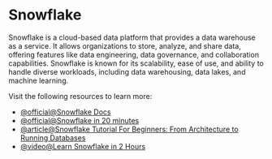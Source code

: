 # Snowflake

Snowflake is a cloud-based data platform that provides a data warehouse as a service. It allows organizations to store, analyze, and share data, offering features like data engineering, data governance, and collaboration capabilities. Snowflake is known for its scalability, ease of use, and ability to handle diverse workloads, including data warehousing, data lakes, and machine learning.

Visit the following resources to learn more:

- [@official@Snowflake Docs](https://docs.snowflake.com/)
- [@official@Snowflake in 20 minutes](https://docs.snowflake.com/en/user-guide/tutorials/snowflake-in-20minutes)
- [@article@Snowflake Tutorial For Beginners: From Architecture to Running Databases](https://www.datacamp.com/tutorial/introduction-to-snowflake-for-beginners)
- [@video@Learn Snowflake in 2 Hours](https://www.youtube.com/watch?v=mP3QbYURT9k)